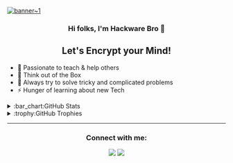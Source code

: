 [![banner~1](https://user-images.githubusercontent.com/85396426/126867542-d81e3528-4058-44bc-a074-cf2241e9a236.jpg)](https://www.youtube.com/channel/UCjLXbCSK44Fw5c_6J8mmZtQ?sub_confirmation=1)


<div align="center">
<h3>Hi folks, I'm Hackware Bro 👋</h3>
</div>

<div align="center">
<h2>Let's Encrypt your Mind!</h2>
</div>





- :gem: Passionate to teach & help others
- 🌱 Think out of the Box
- 🥅 Always try to solve tricky and complicated problems
- ⚡ Hunger of learning about new Tech

<details>
  <summary>:bar_chart:GitHub Stats</summary>
  <table>
    <tr>
      <td align="center" style="padding=0;width=50%;">
        <img src="https://github-readme-stats.vercel.app/api/?username=HackwareBro&title_color=4F8CC9&text_color=9f9f9f&show_icons=true&bg_color=00000000&hide_border=true&icon_color=4F8CC9&hide_title=true&count_private=true" />
      </td>
      <td align="center" style="padding=0;width=50%;">
        <img src="https://github-readme-stats.quantumlytangled.vercel.app/api/top-langs/?username=HackwareBroz&title_color=4F8CC9&text_color=9f9f9f&layout=compact&show_icons=true&bg_color=00000000&hide_border=true&icon_color=00000000&count_private=true" />
      </td>
    </tr>
  </table>
</details>
<details>
  <summary>:trophy:GitHub Trophies</summary>
<img align="left" alt="codeSTACKr's GitHub Stats" src="https://github-profile-trophy.vercel.app/?username=HackwareBro&theme=darkhub" />
</details>

<hr>
<div align = "center">
<h3><b>Connect with me:</b></h3>
</div>

<div align="center">
<a href="https://www.youtube.com/channel/UCjLXbCSK44Fw5c_6J8mmZtQ?sub_confirmation=1"><img src="https://img.shields.io/youtube/channel/subscribers/UCjLXbCSK44Fw5c_6J8mmZtQ?label=Hackware%20Bro&style=social" /></a>
<a href="https://twitter.com/HackwareBro"><img src="https://img.shields.io/twitter/follow/HackwareBro?style=social" /></a>
</div>
